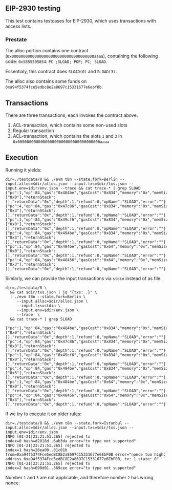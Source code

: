 ## EIP-2930 testing

This test contains testcases for EIP-2930, which uses transactions with access lists. 

### Prestate

The alloc portion contains one contract (`0x000000000000000000000000000000000000aaaa`), containing the 
following code: `0x5855505854`: `PC ;SLOAD; POP; PC; SLOAD`.

Essentialy, this contract does `SLOAD(0)` and `SLOAD(3)`.

The alloc also contains some funds on `0xa94f5374fce5edbc8e2a8697c15331677e6ebf0b`. 

## Transactions

There are three transactions, each invokes the contract above. 

1. ACL-transaction, which contains some non-used slots
2. Regular transaction
3. ACL-transaction, which contains the slots `1` and `3` in `0x000000000000000000000000000000000000aaaa`

## Execution 

Running it yields: 
```
dir=./testdata/8 && ./evm t8n --state.fork=Berlin --input.alloc=$dir/alloc.json --input.txs=$dir/txs.json --input.env=$dir/env.json --trace && cat trace-* | grep SLOAD
{"pc":1,"op":84,"gas":"0x484be","gasCost":"0x834","memory":"0x","memSize":0,"stack":["0x0"],"returnStack":[],"returnData":"0x","depth":1,"refund":0,"opName":"SLOAD","error":""}
{"pc":4,"op":84,"gas":"0x47c86","gasCost":"0x834","memory":"0x","memSize":0,"stack":["0x3"],"returnStack":[],"returnData":"0x","depth":1,"refund":0,"opName":"SLOAD","error":""}
{"pc":1,"op":84,"gas":"0x49cf6","gasCost":"0x834","memory":"0x","memSize":0,"stack":["0x0"],"returnStack":[],"returnData":"0x","depth":1,"refund":0,"opName":"SLOAD","error":""}
{"pc":4,"op":84,"gas":"0x494be","gasCost":"0x834","memory":"0x","memSize":0,"stack":["0x3"],"returnStack":[],"returnData":"0x","depth":1,"refund":0,"opName":"SLOAD","error":""}
{"pc":1,"op":84,"gas":"0x484be","gasCost":"0x64","memory":"0x","memSize":0,"stack":["0x0"],"returnStack":[],"returnData":"0x","depth":1,"refund":0,"opName":"SLOAD","error":""}
{"pc":4,"op":84,"gas":"0x48456","gasCost":"0x64","memory":"0x","memSize":0,"stack":["0x3"],"returnStack":[],"returnData":"0x","depth":1,"refund":0,"opName":"SLOAD","error":""}

```

Simlarly, we can provide the input transactions via `stdin` instead of as file: 

```
dir=./testdata/8 \
  && cat $dir/txs.json | jq "{txs: .}" \
  | ./evm t8n --state.fork=Berlin \
     --input.alloc=$dir/alloc.json \
     --input.txs=stdin \
     --input.env=$dir/env.json \
     --trace  \
  && cat trace-* | grep SLOAD

{"pc":1,"op":84,"gas":"0x484be","gasCost":"0x834","memory":"0x","memSize":0,"stack":["0x0"],"returnStack":[],"returnData":"0x","depth":1,"refund":0,"opName":"SLOAD","error":""}
{"pc":4,"op":84,"gas":"0x47c86","gasCost":"0x834","memory":"0x","memSize":0,"stack":["0x3"],"returnStack":[],"returnData":"0x","depth":1,"refund":0,"opName":"SLOAD","error":""}
{"pc":1,"op":84,"gas":"0x49cf6","gasCost":"0x834","memory":"0x","memSize":0,"stack":["0x0"],"returnStack":[],"returnData":"0x","depth":1,"refund":0,"opName":"SLOAD","error":""}
{"pc":4,"op":84,"gas":"0x494be","gasCost":"0x834","memory":"0x","memSize":0,"stack":["0x3"],"returnStack":[],"returnData":"0x","depth":1,"refund":0,"opName":"SLOAD","error":""}
{"pc":1,"op":84,"gas":"0x484be","gasCost":"0x64","memory":"0x","memSize":0,"stack":["0x0"],"returnStack":[],"returnData":"0x","depth":1,"refund":0,"opName":"SLOAD","error":""}
{"pc":4,"op":84,"gas":"0x48456","gasCost":"0x64","memory":"0x","memSize":0,"stack":["0x3"],"returnStack":[],"returnData":"0x","depth":1,"refund":0,"opName":"SLOAD","error":""}
```

If we try to execute it on older rules: 
```
dir=./testdata/8 && ./evm t8n --state.fork=Istanbul --input.alloc=$dir/alloc.json --input.txs=$dir/txs.json --input.env=$dir/env.json 
INFO [01-21|23:21:51.265] rejected tx                              index=0 hash=d2818d..6ab3da error="tx type not supported"
INFO [01-21|23:21:51.265] rejected tx                              index=1 hash=26ea00..81c01b from=0xa94f5374Fce5edBC8E2a8697C15331677e6EbF0B error="nonce too high: address 0xa94f5374Fce5edBC8E2a8697C15331677e6EbF0B, tx: 1 state: 0"
INFO [01-21|23:21:51.265] rejected tx                              index=2 hash=698d01..369cee error="tx type not supported"
```
Number `1` and `3` are not applicable, and therefore number `2` has wrong nonce. 